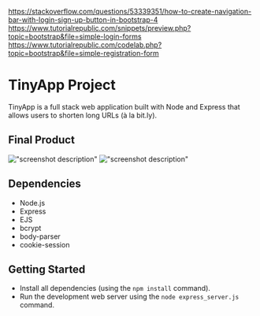 https://stackoverflow.com/questions/53339351/how-to-create-navigation-bar-with-login-sign-up-button-in-bootstrap-4
https://www.tutorialrepublic.com/snippets/preview.php?topic=bootstrap&file=simple-login-forms
https://www.tutorialrepublic.com/codelab.php?topic=bootstrap&file=simple-registration-form

# TinyApp Project

TinyApp is a full stack web application built with Node and Express that allows users to shorten long URLs (à la bit.ly).

## Final Product

!["screenshot description"](#)
!["screenshot description"](#)

## Dependencies

- Node.js
- Express
- EJS
- bcrypt
- body-parser
- cookie-session

## Getting Started

- Install all dependencies (using the `npm install` command).
- Run the development web server using the `node express_server.js` command.